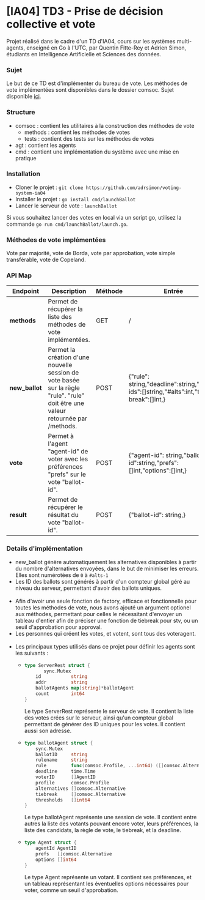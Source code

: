 # [IA04] TD3 - Prise de décision collective et vote

Projet réalisé dans le cadre d'un TD d'IA04, cours sur les systèmes multi-agents, enseigné en Go à l'UTC, par Quentin Fitte-Rey et Adrien Simon, étudiants en Intelligence Artificielle et Sciences des données.

### Sujet

Le but de ce TD est d'implémenter du bureau de vote. Les méthodes de vote implémentées sont disponibles dans le dossier comsoc. Sujet disponible [ici](https://github.com/adrsimon/voting-system-ia04/blob/main/sujet.md).

### Structure
- comsoc : contient les utilitaires à la construction des méthodes de vote
    - methods : contient les méthodes de votes
    - tests : contient des tests sur les méthodes de votes
- agt : contient les agents
- cmd : contient une implémentation du système avec une mise en pratique

### Installation
- Cloner le projet : `git clone https://github.com/adrsimon/voting-system-ia04`
- Installer le projet : `go install cmd/launchBallot`
- Lancer le serveur de vote : `launchBallot`

Si vous souhaitez lancer des votes en local via un script go, utilisez la commande `go run cmd/launchBallot/launch.go`.

### Méthodes de vote implémentées
Vote par majorité, vote de Borda, vote par approbation, vote simple transférable, vote de Copeland.

### API Map

| **Endpoint**   | **Description**                                                                                                                  | **Méthode** | **Entrée**                                                                             | **Sortie**                       |
|----------------|----------------------------------------------------------------------------------------------------------------------------------|-------------|----------------------------------------------------------------------------------------|----------------------------------|
| **methods**    | Permet de récupérer la liste des méthodes de vote implémentées.                                                                  | GET         | /                                                                                      | {"methods" : [...]}              |
| **new_ballot** | Permet la création d'une nouvelle session de vote basée sur la règle "rule". "rule" doit être une valeur retournée par /methods. | POST        | {"rule": string,"deadline":string,"voter-ids":[]string,"#alts":int,"tie-break":[]int,} | {"ballot-id": string,}           |
| **vote**       | Permet à l'agent "agent-id" de voter avec les préférences "prefs" sur le vote "ballot-id".                                       | POST        | {"agent-id": string,"ballot-id":string,"prefs":[]int,"options":[]int,}                 | /                                |
| **result**     | Permet de récupérer le résultat du vote "ballot-id".                                                                             | POST        | {"ballot-id": string,}                                                                 | {"winner":int,"ranking":[]int, } |

### Details d'implémentation

- new_ballot génère automatiquement les alternatives disponibles à partir du nombre d'alternatives envoyées, dans le but de minimiser les erreurs. Elles sont numérotées de `0` à `#alts-1`
- Les ID des ballots sont générés à partir d'un compteur global géré au niveau du serveur, permettant d'avoir des ballots uniques.
<br><br>
- Afin d'avoir une seule fonction de factory, efficace et fonctionnelle pour toutes les méthodes de vote, nous avons ajouté un argument optionel aux méthodes, permettant pour celles le nécessitant d'envoyer un tableau d'entier afin de préciser une fonction de tiebreak pour stv, ou un seuil d'approbation pour approval.
- Les personnes qui créent les votes, et votent, sont tous des voteragent.
<br><br>
- Les principaux types utilisés dans ce projet pour définir les agents sont les suivants :
  - ```go
    type ServerRest struct {
	       sync.Mutex
        id           string
        addr         string
        ballotAgents map[string]*ballotAgent
        count        int64
    }
    ```
    Le type ServerRest représente le serveur de vote. Il contient la liste des votes crées sur le serveur, ainsi qu'un compteur global permettant de générer des ID uniques pour les votes. Il contient aussi son adresse.
  - ```go
    type ballotAgent struct {
        sync.Mutex
        ballotID     string
        rulename     string
        rule         func(comsoc.Profile, ...int64) ([]comsoc.Alternative, error)
        deadline     time.Time
        voterID      []AgentID
        profile      comsoc.Profile
        alternatives []comsoc.Alternative
        tiebreak     []comsoc.Alternative
        thresholds   []int64
    }
    ```
    Le type ballotAgent représente une session de vote. Il contient entre autres la liste des votants pouvant encore voter, leurs préférences, la liste des candidats, la règle de vote, le tiebreak, et la deadline.
  - ```go
    type Agent struct {
        agentId AgentID
        prefs   []comsoc.Alternative
        options []int64
    }
    ```
    Le type Agent représente un votant. Il contient ses préférences, et un tableau représentant les éventuelles options nécessaires pour voter, comme un seuil d'approbation.